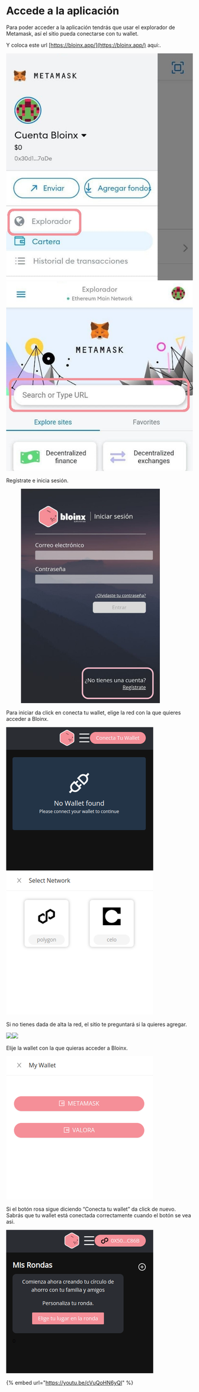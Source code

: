 # Accede a la aplicación

Para poder acceder a la aplicación tendrás que usar el explorador de Metamask, así el sitio pueda conectarse con tu wallet.

Y coloca este url [https://bloinx.app/](https://bloinx.app/) aqui:.

![](<../../.gitbook/assets/image (6).png>)![](<../../.gitbook/assets/image (15).png>)

Regístrate e inicia sesión.

<div align="left">

<figure><img src="../../.gitbook/assets/registro.jpg" alt="" width="375"><figcaption></figcaption></figure>

</div>

Para iniciar da click en conecta tu wallet, elige la red con la que quieres acceder a Bloinx.

![](<../../.gitbook/assets/image (16).png>)![](<../../.gitbook/assets/image (19).png>)

Si no tienes dada de alta la red, el sitio te preguntará si la quieres agregar.

![](https://lh5.googleusercontent.com/xFc1dsIogWBtDyw1Gy36ico7\_nVP4LXNHfNr5ugNGH2JnF8tQwWZvXQrCYyuQGCslnadW8At4bfIkTRQQmtnRs-Oqd14TQIPwxo06k8X4\_APcR-QePAjcW5aKNMj4D4zCoaMiae-)![](https://lh5.googleusercontent.com/lgrQ7LWr4CwzXs5hIbJuhmmZJsfaJlgjE6RZ-Na\_WfCpd\_KyJfCYRpIHUjMp5rKNyY0JYFRcmxrvo4Ov8YZ4ZgJTO4eybaWxbyXvUulmnFxwbjLtwEYyEvaYJTM38wp7Rf7Uc9tR)

Elije la wallet con la que quieras acceder a Bloinx.

![](<../../.gitbook/assets/image (11).png>)

Si el botón rosa sigue diciendo “Conecta tu wallet” da click de nuevo. Sabrás que tu wallet está conectada correctamente cuando el botón se vea asi.

![](<../../.gitbook/assets/image (2).png>)

{% embed url="https://youtu.be/cVuQoHN6yQI" %}
